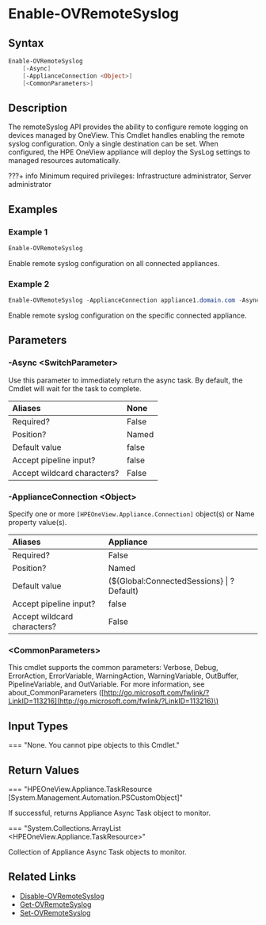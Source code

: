 ﻿---
description: Enable remote syslog.
---

# Enable-OVRemoteSyslog

## Syntax

```powershell
Enable-OVRemoteSyslog
    [-Async]
    [-ApplianceConnection <Object>]
    [<CommonParameters>]
```

## Description

The remoteSyslog API provides the ability to configure remote logging on devices managed by OneView.  This Cmdlet handles enabling the remote syslog configuration.  Only a single destination can be set.  When configured, the HPE OneView appliance will deploy the SysLog settings to managed resources automatically.

???+ info
    Minimum required privileges: Infrastructure administrator, Server administrator
    

## Examples

###  Example 1 

```powershell
Enable-OVRemoteSyslog
```

Enable remote syslog configuration on all connected appliances.

###  Example 2 

```powershell
Enable-OVRemoteSyslog -ApplianceConnection appliance1.domain.com -Async | Wait-OVTaskComplete
```

Enable remote syslog configuration on the specific connected appliance.

## Parameters

### -Async &lt;SwitchParameter&gt;

Use this parameter to immediately return the async task.  By default, the Cmdlet will wait for the task to complete.

| Aliases | None |
| :--- | :--- |
| Required? | False |
| Position? | Named |
| Default value | false |
| Accept pipeline input? | false |
| Accept wildcard characters? | False |

### -ApplianceConnection &lt;Object&gt;

Specify one or more `[HPEOneView.Appliance.Connection]` object(s) or Name property value(s).

| Aliases | Appliance |
| :--- | :--- |
| Required? | False |
| Position? | Named |
| Default value | (${Global:ConnectedSessions} &vert; ? Default) |
| Accept pipeline input? | false |
| Accept wildcard characters? | False |

### &lt;CommonParameters&gt;

This cmdlet supports the common parameters: Verbose, Debug, ErrorAction, ErrorVariable, WarningAction, WarningVariable, OutBuffer, PipelineVariable, and OutVariable. For more information, see about\_CommonParameters \([http://go.microsoft.com/fwlink/?LinkID=113216](http://go.microsoft.com/fwlink/?LinkID=113216)\)

## Input Types

=== "None. You cannot pipe objects to this Cmdlet."
 

 

## Return Values

=== "HPEOneView.Appliance.TaskResource [System.Management.Automation.PSCustomObject]"
 
If successful, returns Appliance Async Task object to monitor.
 

=== "System.Collections.ArrayList <HPEOneView.Appliance.TaskResource>"
 
Collection of Appliance Async Task objects to monitor.
 

## Related Links

* [Disable-OVRemoteSyslog](disable-ovremotesyslog.md)
* [Get-OVRemoteSyslog](get-ovremotesyslog.md)
* [Set-OVRemoteSyslog](set-ovremotesyslog.md)
